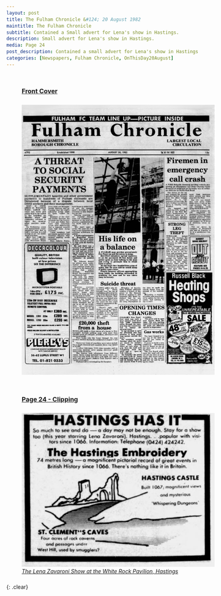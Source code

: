 ```yaml
---
layout: post
title: The Fulham Chronicle &#124; 20 August 1982
maintitle: The Fulham Chronicle
subtitle: Contained a Small advert for Lena's show in Hastings.
description: Small advert for Lena's show in Hastings.
media: Page 24
post_description: Contained a small advert for Lena's show in Hastings.
categories: [Newspapers, Fulham Chronicle, OnThisDay20August]
---
```


<figure class="fig1">
<figcaption>
<h3 id="front-cover"><a href="#front-cover">Front Cover</a></h3>
</figcaption>
<a href="/assets/images/newspapers/1982-08-20-fulham-chronicle-fc.png"><img src="/assets/images/newspapers/1982-08-20-fulham-chronicle-fc.png" class="full-width zoom-in"></a>
</figure>

<figure class="fig2">
<figcaption>
<h3 id="page-24"><a href="#page-24">Page 24 - Clipping</a></h3>
</figcaption>
<a href="/assets/images/newspapers/1982-08-20-fulham-chronicle-page-24.png"><img src="/assets/images/newspapers/1982-08-20-fulham-chronicle-page-24.png" class="full-width zoom-in"></a>
<figcaption>
<cite><a href="/1982-08-03-the-lena-zavaroni-show">The Lena Zavaroni Show at the White Rock Pavilion, Hastings</a></cite>
</figcaption>
</figure>

<br />{: .clear}

<style>
.fig1 {float:left; width:49%;}

.fig2 {float:right; width:49%;}

figcaption {float:left; width:100%;}

@media screen and (orientation:portrait) {
.fig1, .fig2 {float:left; width:100%;}
figcaption {float:left; width:100%; margin-bottom: 10px;}
}
</style>
